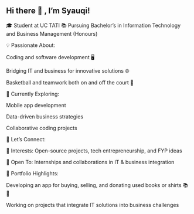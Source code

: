 ## Hi there 👋 , I’m Syauqi!
🎓 Student at UC TATI
📚 Pursuing Bachelor’s in Information Technology and Business Management (Honours)

💡 Passionate About:

Coding and software development 🖥️

Bridging IT and business for innovative solutions 🌐

Basketball and teamwork both on and off the court 🏀

🌱 Currently Exploring:

Mobile app development

Data-driven business strategies

Collaborative coding projects

🔗 Let’s Connect:

🌟 Interests: Open-source projects, tech entrepreneurship, and FYP ideas

🤝 Open To: Internships and collaborations in IT & business integration

📂 Portfolio Highlights:

Developing an app for buying, selling, and donating used books or shirts 📚👕

Working on projects that integrate IT solutions into business challenges

